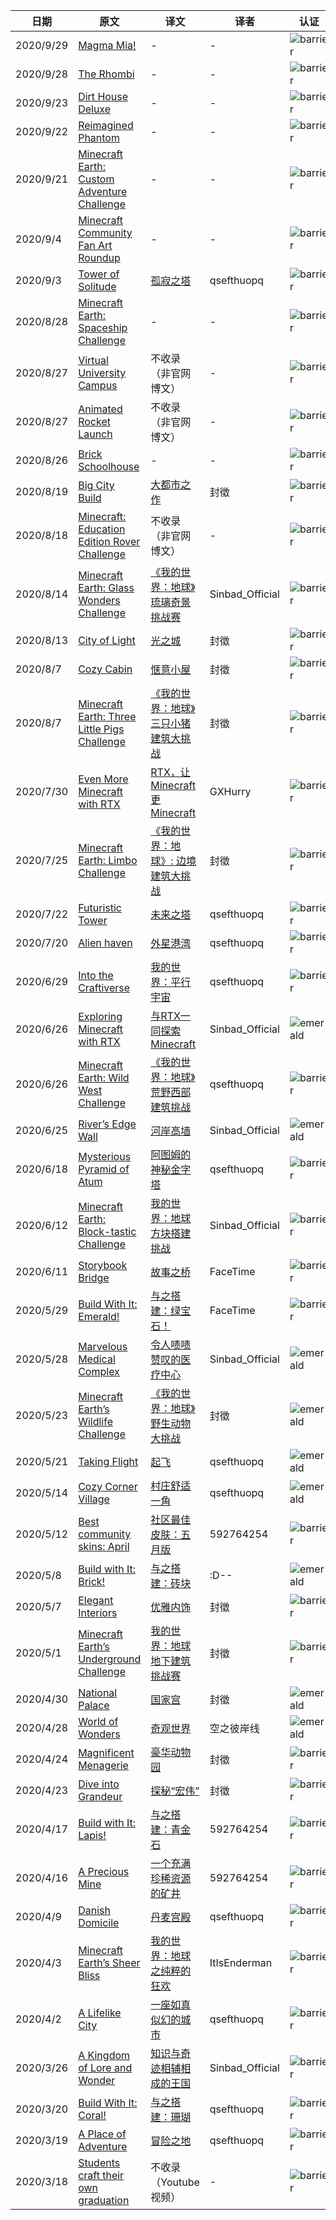 |日期|原文|译文|译者|认证|
|---|---|---|---|---|
|2020/9/29|[Magma Mia!](https://www.minecraft.net/en-us/article/magma-mia-)|-|-|![barrier](https://user-images.githubusercontent.com/15277496/76684847-3c2d4900-65dd-11ea-8d91-c7be623cf3d2.png)|
|2020/9/28|[The Rhombi](https://www.minecraft.net/en-us/article/the-rhombi)|-|-|![barrier](https://user-images.githubusercontent.com/15277496/76684847-3c2d4900-65dd-11ea-8d91-c7be623cf3d2.png)|
|2020/9/23|[Dirt House Deluxe](https://www.minecraft.net/en-us/article/dirt-house-deluxe)|-|-|![barrier](https://user-images.githubusercontent.com/15277496/76684847-3c2d4900-65dd-11ea-8d91-c7be623cf3d2.png)|
|2020/9/22|[Reimagined Phantom](https://www.minecraft.net/en-us/article/reimagined-phantom)|-|-|![barrier](https://user-images.githubusercontent.com/15277496/76684847-3c2d4900-65dd-11ea-8d91-c7be623cf3d2.png)|
|2020/9/21|[Minecraft Earth: Custom Adventure Challenge](https://www.minecraft.net/en-us/article/minecraft-earth--custom-adventure-challenge)|-|-|![barrier](https://user-images.githubusercontent.com/15277496/76684847-3c2d4900-65dd-11ea-8d91-c7be623cf3d2.png)|
|2020/9/4|[Minecraft Community Fan Art Roundup](https://www.minecraft.net/en-us/article/minecraft-community-fan-art-roundup)|-|-|![barrier](https://user-images.githubusercontent.com/15277496/76684847-3c2d4900-65dd-11ea-8d91-c7be623cf3d2.png)|
|2020/9/3|[Tower of Solitude](https://www.minecraft.net/en-us/article/tower-solitude)|[孤寂之塔](https://www.mcbbs.net/thread-1115283-1-1.html)|qsefthuopq|![barrier](https://user-images.githubusercontent.com/15277496/76684847-3c2d4900-65dd-11ea-8d91-c7be623cf3d2.png)|
|2020/8/28|[Minecraft Earth: Spaceship Challenge](https://www.minecraft.net/en-us/article/minecraft-earth--spaceship-challenge)|-|-|![barrier](https://user-images.githubusercontent.com/15277496/76684847-3c2d4900-65dd-11ea-8d91-c7be623cf3d2.png)|
|2020/8/27|[Virtual University Campus](https://thedailytexan.com/2020/08/25/ut-austin-students-virtually-replicate-campus-with-minecraft-server-to-provide-community)|不收录（非官网博文）|-|![barrier](https://user-images.githubusercontent.com/15277496/76684847-3c2d4900-65dd-11ea-8d91-c7be623cf3d2.png)|
|2020/8/27|[Animated Rocket Launch](https://www.reddit.com/r/Minecraft/comments/ifkhxh/i_tried_to_animate_a_rocket_launch_using_over_50/)|不收录（非官网博文）|-|![barrier](https://user-images.githubusercontent.com/15277496/76684847-3c2d4900-65dd-11ea-8d91-c7be623cf3d2.png)|
|2020/8/26|[Brick Schoolhouse](https://www.minecraft.net/en-us/article/brick-schoolhouse)|-|-|![barrier](https://user-images.githubusercontent.com/15277496/76684847-3c2d4900-65dd-11ea-8d91-c7be623cf3d2.png)|
|2020/8/19|[Big City Build](https://www.minecraft.net/en-us/article/big-city-build)|[大都市之作](https://www.mcbbs.net/thread-1107327-1-1.html)|封徵|![barrier](https://user-images.githubusercontent.com/15277496/76684847-3c2d4900-65dd-11ea-8d91-c7be623cf3d2.png)|
|2020/8/18|[Minecraft: Education Edition Rover Challenge](https://education.minecraft.net/blog/creations-from-the-build-a-mars-rover-challenge)|不收录（非官网博文）|-|![barrier](https://user-images.githubusercontent.com/15277496/76684847-3c2d4900-65dd-11ea-8d91-c7be623cf3d2.png)|
|2020/8/14|[Minecraft Earth: Glass Wonders Challenge](https://www.minecraft.net/en-us/article/minecraft-earth--glass-wonders-challenge)|[《我的世界：地球》琉璃奇景挑战赛](https://www.mcbbs.net/thread-1102199-1-1.html)|Sinbad_Official|![barrier](https://user-images.githubusercontent.com/15277496/76684847-3c2d4900-65dd-11ea-8d91-c7be623cf3d2.png)|
|2020/8/13|[City of Light](https://www.minecraft.net/en-us/article/city-light)|[光之城](https://www.mcbbs.net/thread-1100477-1-1.html)|封徵|![barrier](https://user-images.githubusercontent.com/15277496/76684847-3c2d4900-65dd-11ea-8d91-c7be623cf3d2.png)|
|2020/8/7|[Cozy Cabin](https://www.minecraft.net/en-us/article/cozy-cabin)|[惬意小屋](https://www.mcbbs.net/thread-1096568-1-1.html)|封徵|![barrier](https://user-images.githubusercontent.com/15277496/76684847-3c2d4900-65dd-11ea-8d91-c7be623cf3d2.png)|
|2020/8/7|[Minecraft Earth: Three Little Pigs Challenge](https://www.minecraft.net/en-us/article/minecraft-earth--three-little-pigs-challenge)|[《我的世界：地球》三只小猪建筑大挑战](https://www.mcbbs.net/thread-1096584-1-1.html)|封徵|![barrier](https://user-images.githubusercontent.com/15277496/76684847-3c2d4900-65dd-11ea-8d91-c7be623cf3d2.png)|
|2020/7/30|[Even More Minecraft with RTX](https://www.minecraft.net/en-us/article/even-more-minecraft-rtx)|[RTX，让 Minecraft 更 Minecraft](https://www.mcbbs.net/thread-1094032-1-1.html)|GXHurry|![barrier](https://user-images.githubusercontent.com/15277496/76684847-3c2d4900-65dd-11ea-8d91-c7be623cf3d2.png)|
|2020/7/25|[Minecraft Earth: Limbo Challenge](https://www.minecraft.net/en-us/article/minecraft-earth-limbo-challenge)|[《我的世界：地球》: 边境建筑大挑战](https://www.mcbbs.net/thread-1086173-1-1.html)|封徵|![barrier](https://user-images.githubusercontent.com/15277496/76684847-3c2d4900-65dd-11ea-8d91-c7be623cf3d2.png)|
|2020/7/22|[Futuristic Tower](https://www.minecraft.net/en-us/article/futuristic-tower)|[未来之塔](https://www.mcbbs.net/thread-1084285-1-1.html)|qsefthuopq|![barrier](https://user-images.githubusercontent.com/15277496/76684847-3c2d4900-65dd-11ea-8d91-c7be623cf3d2.png)|
|2020/7/20|[Alien haven](https://www.minecraft.net/en-us/article/the-futuristic-alien-haven)|[外星港湾](https://www.mcbbs.net/thread-1082840-1-1.html)|qsefthuopq|![barrier](https://user-images.githubusercontent.com/15277496/76684847-3c2d4900-65dd-11ea-8d91-c7be623cf3d2.png)|
|2020/6/29|[Into the Craftiverse](https://www.minecraft.net/en-us/article/into-craftiverse)|[我的世界：平行宇宙](https://www.mcbbs.net/thread-1070017-1-1.html)|qsefthuopq|![barrier](https://user-images.githubusercontent.com/15277496/76684847-3c2d4900-65dd-11ea-8d91-c7be623cf3d2.png)|
|2020/6/26|[Exploring Minecraft with RTX](https://www.minecraft.net/en-us/article/exploring-minecraft-rtx)|[与RTX一同探索Minecraft](https://www.mcbbs.net/thread-1068817-1-1.html)|Sinbad_Official|![emerald](https://user-images.githubusercontent.com/15277496/76684841-320b4a80-65dd-11ea-8206-e766bbbd3b7d.png)|
|2020/6/26|[Minecraft Earth: Wild West Challenge](https://www.minecraft.net/en-us/article/minecraft-earth--wild-west-challenge)|[《我的世界：地球》荒野西部建筑挑战](https://www.mcbbs.net/thread-1068449-1-1.html)|qsefthuopq|![barrier](https://user-images.githubusercontent.com/15277496/76684847-3c2d4900-65dd-11ea-8d91-c7be623cf3d2.png)|
|2020/6/25|[River’s Edge Wall](https://www.minecraft.net/en-us/article/river-s-edge-wall)|[河岸高墙](https://www.mcbbs.net/thread-1067767-1-1.html)|Sinbad_Official|![emerald](https://user-images.githubusercontent.com/15277496/76684841-320b4a80-65dd-11ea-8206-e766bbbd3b7d.png)|
|2020/6/18|[Mysterious Pyramid of Atum](https://www.minecraft.net/en-us/article/mysterious-pyramid-atum)|[阿图姆的神秘金字塔](https://www.mcbbs.net/thread-1063876-1-1.html)|qsefthuopq|![barrier](https://user-images.githubusercontent.com/15277496/76684847-3c2d4900-65dd-11ea-8d91-c7be623cf3d2.png)|
|2020/6/12|[Minecraft Earth: Block-tastic Challenge](https://www.minecraft.net/en-us/article/minecraft-earth--block-tastic-challenge)|[我的世界：地球 方块搭建挑战](https://www.mcbbs.net/thread-1061190-1-1.html)|Sinbad_Official|![barrier](https://user-images.githubusercontent.com/15277496/76684847-3c2d4900-65dd-11ea-8d91-c7be623cf3d2.png)|
|2020/6/11|[Storybook Bridge](https://www.minecraft.net/en-us/article/storybook-bridge)|[故事之桥](https://www.mcbbs.net/thread-1060541-1-1.html)|FaceTime|![barrier](https://user-images.githubusercontent.com/15277496/76684847-3c2d4900-65dd-11ea-8d91-c7be623cf3d2.png)|
|2020/5/29|[Build With It: Emerald!](https://www.minecraft.net/en-us/article/build-with-it--emerald-)|[与之搭建：绿宝石！](https://www.mcbbs.net/thread-1053489-1-1.html)|FaceTime|![barrier](https://user-images.githubusercontent.com/15277496/76684847-3c2d4900-65dd-11ea-8d91-c7be623cf3d2.png)|
|2020/5/28|[Marvelous Medical Complex](https://www.minecraft.net/en-us/article/marvelous-medical-complex)|[令人啧啧赞叹的医疗中心](https://www.mcbbs.net/thread-1052786-1-1.html)|Sinbad_Official|![emerald](https://user-images.githubusercontent.com/15277496/76684841-320b4a80-65dd-11ea-8206-e766bbbd3b7d.png)|
|2020/5/23|[Minecraft Earth’s Wildlife Challenge](https://www.minecraft.net/en-us/article/minecraft-earth-s-wildlife-challenge)|[《我的世界：地球》野生动物大挑战](https://www.mcbbs.net/thread-1051274-1-1.html)|封徵|![emerald](https://user-images.githubusercontent.com/15277496/76684841-320b4a80-65dd-11ea-8206-e766bbbd3b7d.png)|
|2020/5/21|[Taking Flight](https://www.minecraft.net/en-us/article/taking-flight)|[起飞](https://www.mcbbs.net/thread-1050562-1-1.html)|qsefthuopq|![emerald](https://user-images.githubusercontent.com/15277496/76684841-320b4a80-65dd-11ea-8206-e766bbbd3b7d.png)|
|2020/5/14|[Cozy Corner Village](https://www.minecraft.net/en-us/article/cozy-corner-village)|[村庄舒适一角](https://www.mcbbs.net/thread-1012166-1-1.html)|qsefthuopq|![emerald](https://user-images.githubusercontent.com/15277496/76684841-320b4a80-65dd-11ea-8206-e766bbbd3b7d.png)|
|2020/5/12|[Best community skins: April](https://www.minecraft.net/en-us/article/best-community-skins--april)|[社区最佳皮肤：五月版](https://www.mcbbs.net/thread-1044723-1-1.html)|592764254|![barrier](https://user-images.githubusercontent.com/15277496/76684847-3c2d4900-65dd-11ea-8d91-c7be623cf3d2.png)|
|2020/5/8|[Build with It: Brick!](https://www.minecraft.net/en-us/article/build-it--brick-)|[与之搭建：砖块](https://www.mcbbs.net/thread-1044332-1-1.html)|:D--|![emerald](https://user-images.githubusercontent.com/15277496/76684841-320b4a80-65dd-11ea-8206-e766bbbd3b7d.png)|
|2020/5/7|[Elegant Interiors](https://www.minecraft.net/en-us/article/elegant-interiors)|[优雅内饰](https://www.mcbbs.net/thread-1040754-1-1.html)|封徵|![barrier](https://user-images.githubusercontent.com/15277496/76684847-3c2d4900-65dd-11ea-8d91-c7be623cf3d2.png)|
|2020/5/1|[Minecraft Earth’s Underground Challenge](https://www.minecraft.net/en-us/article/minecraft-earth-s-underground-challenge)|[我的世界：地球 地下建筑挑战赛](https://www.mcbbs.net/thread-1035598-1-1.html)|封徵|![barrier](https://user-images.githubusercontent.com/15277496/76684847-3c2d4900-65dd-11ea-8d91-c7be623cf3d2.png)|
|2020/4/30|[National Palace](https://www.minecraft.net/en-us/article/national-palace)|[国家宫](https://www.mcbbs.net/thread-1034706-1-1.html)|封徵|![emerald](https://user-images.githubusercontent.com/15277496/76684841-320b4a80-65dd-11ea-8206-e766bbbd3b7d.png)|
|2020/4/28|[World of Wonders](https://www.minecraft.net/en-us/article/world-wonders)|[奇观世界](https://www.mcbbs.net/thread-1042241-1-1.html)|空之彼岸线|![emerald](https://user-images.githubusercontent.com/15277496/76684841-320b4a80-65dd-11ea-8206-e766bbbd3b7d.png)|
|2020/4/24|[Magnificent Menagerie](https://www.minecraft.net/en-us/article/magnificent-menagerie)|[豪华动物园](https://www.mcbbs.net/thread-1028638-1-1.html)|封徵|![barrier](https://user-images.githubusercontent.com/15277496/76684847-3c2d4900-65dd-11ea-8d91-c7be623cf3d2.png)|
|2020/4/23|[Dive into Grandeur](https://www.minecraft.net/en-us/article/dive-grandeur)|[探秘“宏伟”](https://www.mcbbs.net/thread-1027928-1-1.html)|封徵|![barrier](https://user-images.githubusercontent.com/15277496/76684847-3c2d4900-65dd-11ea-8d91-c7be623cf3d2.png)|
|2020/4/17|[Build with It: Lapis!](https://www.minecraft.net/en-us/article/build-it--lapis-)|[与之搭建：青金石](https://www.mcbbs.net/thread-1023377-1-1.html)|592764254|![barrier](https://user-images.githubusercontent.com/15277496/76684847-3c2d4900-65dd-11ea-8d91-c7be623cf3d2.png)|
|2020/4/16|[A Precious Mine](https://www.minecraft.net/en-us/article/a-precious-mine)|[一个充满珍稀资源的矿井 ](https://www.mcbbs.net/thread-1021058-1-1.html)|592764254|![barrier](https://user-images.githubusercontent.com/15277496/76684847-3c2d4900-65dd-11ea-8d91-c7be623cf3d2.png)|
|2020/4/9|[Danish Domicile](https://www.minecraft.net/en-us/article/danish-domicile)|[丹麦宫殿](https://www.mcbbs.net/thread-1012167-1-1.html)|qsefthuopq|![barrier](https://user-images.githubusercontent.com/15277496/76684847-3c2d4900-65dd-11ea-8d91-c7be623cf3d2.png)|
|2020/4/3|[Minecraft Earth’s Sheer Bliss](https://www.minecraft.net/en-us/article/minecraft-earth-s-sheer-bliss)|[我的世界：地球之纯粹的狂欢](https://www.mcbbs.net/thread-1007705-1-1.html)|ItIsEnderman|![barrier](https://user-images.githubusercontent.com/15277496/76684847-3c2d4900-65dd-11ea-8d91-c7be623cf3d2.png)|
|2020/4/2|[A Lifelike City](https://www.minecraft.net/en-us/article/a-lifelike-city)|[一座如真似幻的城市](https://www.mcbbs.net/thread-1007638-1-1.html)|qsefthuopq|![barrier](https://user-images.githubusercontent.com/15277496/76684847-3c2d4900-65dd-11ea-8d91-c7be623cf3d2.png)|
|2020/3/26|[A Kingdom of Lore and Wonder](https://www.minecraft.net/en-us/article/a-kingdom-lore-and-wonder)|[知识与奇迹相辅相成的王国](https://www.mcbbs.net/thread-1000107-1-1.html)|Sinbad_Official|![barrier](https://user-images.githubusercontent.com/15277496/76684847-3c2d4900-65dd-11ea-8d91-c7be623cf3d2.png)|
|2020/3/20|[Build With It: Coral!](https://www.minecraft.net/en-us/article/build-with-it--coral-)|[与之搭建：珊瑚](https://www.mcbbs.net/thread-994701-1-1.html)|qsefthuopq|![barrier](https://user-images.githubusercontent.com/15277496/76684847-3c2d4900-65dd-11ea-8d91-c7be623cf3d2.png)|
|2020/3/19|[A Place of Adventure](https://www.minecraft.net/en-us/article/a-place-adventure)|[冒险之地](https://www.mcbbs.net/thread-994569-1-1.html)|qsefthuopq|![barrier](https://user-images.githubusercontent.com/15277496/76684847-3c2d4900-65dd-11ea-8d91-c7be623cf3d2.png)|
|2020/3/18|[Students craft their own graduation](https://youtu.be/_3R3czbmkbk)|不收录（Youtube 视频）|-|![barrier](https://user-images.githubusercontent.com/15277496/76684847-3c2d4900-65dd-11ea-8d91-c7be623cf3d2.png)|

